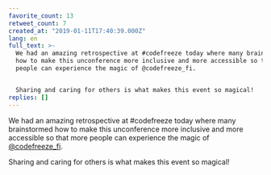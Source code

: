 ```yaml
---
favorite_count: 13
retweet_count: 7
created_at: "2019-01-11T17:40:39.000Z"
lang: en
full_text: >-
  We had an amazing retrospective at #codefreeze today where many brainstormed
  how to make this unconference more inclusive and more accessible so that more
  people can experience the magic of @codefreeze_fi.


  Sharing and caring for others is what makes this event so magical!
replies: []
---
```


We had an amazing retrospective at #codefreeze today where many brainstormed how
to make this unconference more inclusive and more accessible so that more people
can experience the magic of [@codefreeze_fi](https://twitter.com/codefreeze_fi).

Sharing and caring for others is what makes this event so magical!
